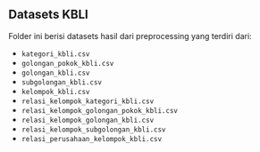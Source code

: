## Datasets KBLI

Folder ini berisi datasets hasil dari preprocessing yang terdiri dari:

- `kategori_kbli.csv`
- `golongan_pokok_kbli.csv`
- `golongan_kbli.csv`
- `subgolongan_kbli.csv`
- `kelompok_kbli.csv`
- `relasi_kelompok_kategori_kbli.csv`
- `relasi_kelompok_golongan_pokok_kbli.csv`
- `relasi_kelompok_golongan_kbli.csv`
- `relasi_kelompok_subgolongan_kbli.csv`
- `relasi_perusahaan_kelompok_kbli.csv`
